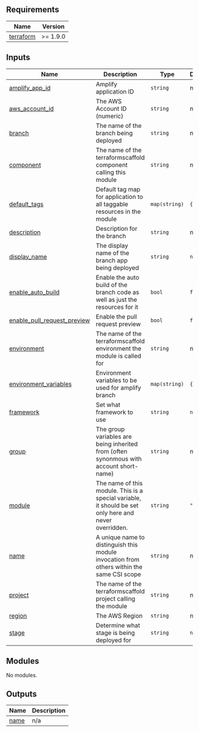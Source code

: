 <!-- BEGIN_TF_DOCS -->
<!-- markdownlint-disable -->
<!-- vale off -->

## Requirements

| Name | Version |
|------|---------|
| <a name="requirement_terraform"></a> [terraform](#requirement\_terraform) | >= 1.9.0 |
## Inputs

| Name | Description | Type | Default | Required |
|------|-------------|------|---------|:--------:|
| <a name="input_amplify_app_id"></a> [amplify\_app\_id](#input\_amplify\_app\_id) | Amplify application ID | `string` | n/a | yes |
| <a name="input_aws_account_id"></a> [aws\_account\_id](#input\_aws\_account\_id) | The AWS Account ID (numeric) | `string` | n/a | yes |
| <a name="input_branch"></a> [branch](#input\_branch) | The name of the branch being deployed | `string` | n/a | yes |
| <a name="input_component"></a> [component](#input\_component) | The name of the terraformscaffold component calling this module | `string` | n/a | yes |
| <a name="input_default_tags"></a> [default\_tags](#input\_default\_tags) | Default tag map for application to all taggable resources in the module | `map(string)` | `{}` | no |
| <a name="input_description"></a> [description](#input\_description) | Description for the branch | `string` | n/a | yes |
| <a name="input_display_name"></a> [display\_name](#input\_display\_name) | The display name of the branch app being deployed | `string` | `null` | no |
| <a name="input_enable_auto_build"></a> [enable\_auto\_build](#input\_enable\_auto\_build) | Enable the auto build of the branch code as well as just the resources for it | `bool` | `false` | no |
| <a name="input_enable_pull_request_preview"></a> [enable\_pull\_request\_preview](#input\_enable\_pull\_request\_preview) | Enable the pull request preview | `bool` | `false` | no |
| <a name="input_environment"></a> [environment](#input\_environment) | The name of the terraformscaffold environment the module is called for | `string` | n/a | yes |
| <a name="input_environment_variables"></a> [environment\_variables](#input\_environment\_variables) | Environment variables to be used for amplify branch | `map(string)` | `{}` | no |
| <a name="input_framework"></a> [framework](#input\_framework) | Set what framework to use | `string` | `null` | no |
| <a name="input_group"></a> [group](#input\_group) | The group variables are being inherited from (often synonmous with account short-name) | `string` | n/a | yes |
| <a name="input_module"></a> [module](#input\_module) | The name of this module. This is a special variable, it should be set only here and never overridden. | `string` | `"kms"` | no |
| <a name="input_name"></a> [name](#input\_name) | A unique name to distinguish this module invocation from others within the same CSI scope | `string` | n/a | yes |
| <a name="input_project"></a> [project](#input\_project) | The name of the terraformscaffold project calling the module | `string` | n/a | yes |
| <a name="input_region"></a> [region](#input\_region) | The AWS Region | `string` | n/a | yes |
| <a name="input_stage"></a> [stage](#input\_stage) | Determine what stage is being deployed for | `string` | `null` | no |
## Modules

No modules.
## Outputs

| Name | Description |
|------|-------------|
| <a name="output_name"></a> [name](#output\_name) | n/a |
<!-- vale on -->
<!-- markdownlint-enable -->
<!-- END_TF_DOCS -->
